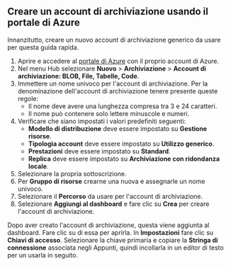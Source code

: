 ## <a name="create-a-storage-account-using-the-azure-portal"></a>Creare un account di archiviazione usando il portale di Azure

Innanzitutto, creare un nuovo account di archiviazione generico da usare per questa guida rapida. 

1. Aprire e accedere al [portale di Azure](https://portal.azure.com) con il proprio account di Azure. 
2. Nel menu Hub selezionare **Nuovo** > **Archiviazione** > **Account di archiviazione: BLOB, File, Tabelle, Code**. 
3. Immettere un nome univoco per l'account di archiviazione. Per la denominazione dell'account di archiviazione tenere presente queste regole:
    - Il nome deve avere una lunghezza compresa tra 3 e 24 caratteri.
    - Il nome può contenere solo lettere minuscole e numeri.
4. Verificare che siano impostati i valori predefiniti seguenti: 
    - **Modello di distribuzione** deve essere impostato su **Gestione risorse**.
    - **Tipologia account** deve essere impostato su **Utilizzo generico**.
    - **Prestazioni** deve essere impostato su **Standard**.
    - **Replica** deve essere impostato su **Archiviazione con ridondanza locale**.
5. Selezionare la propria sottoscrizione. 
6. Per **Gruppo di risorse** crearne una nuova e assegnarle un nome univoco. 
7. Selezionare il **Percorso** da usare per l'account di archiviazione.
8. Selezionare **Aggiungi al dashboard** e fare clic su **Crea** per creare l'account di archiviazione. 

Dopo aver creato l'account di archiviazione, questa viene aggiunta al dashboard. Fare clic su di essa per aprirla. In **Impostazioni** fare clic su **Chiavi di accesso**. Selezionare la chiave primaria e copiare la **Stringa di connessione** associata negli Appunti, quindi incollarla in un editor di testo per un usarla in seguito.
